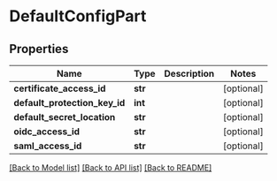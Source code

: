 # DefaultConfigPart

## Properties
Name | Type | Description | Notes
------------ | ------------- | ------------- | -------------
**certificate_access_id** | **str** |  | [optional] 
**default_protection_key_id** | **int** |  | [optional] 
**default_secret_location** | **str** |  | [optional] 
**oidc_access_id** | **str** |  | [optional] 
**saml_access_id** | **str** |  | [optional] 

[[Back to Model list]](../README.md#documentation-for-models) [[Back to API list]](../README.md#documentation-for-api-endpoints) [[Back to README]](../README.md)


